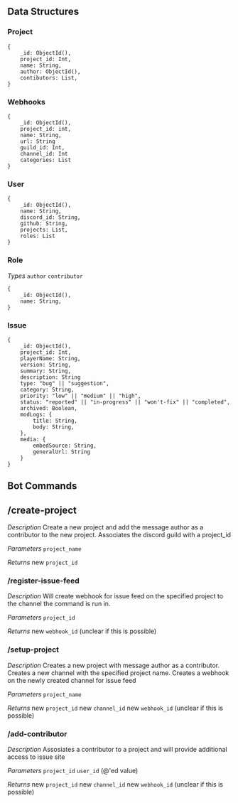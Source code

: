 ## Data Structures

### Project
```
{
    _id: ObjectId(),
    project_id: Int,
    name: String,
    author: ObjectId(),
    contibutors: List,
}
```

### Webhooks
```
{
    _id: ObjectId(),
    project_id: int,
    name: String,
    url: String
    guild_id: Int,
    channel_id: Int
    categories: List
}
```

### User
```
{
    _id: ObjectId(),
    name: String,
    discord_id: String,
    github: String,
    projects: List,
    roles: List
}
```

### Role
*Types*
`author`
`contributor`


```
{
    _id: ObjectId(),
    name: String,
}
```

### Issue
```
{
    _id: ObjectId(),
    project_id: Int,
    playerName: String,
    version: String,
    summary: String,
    description: String
    type: "bug" || "suggestion",
    category: String,
    priority: "low" || "medium" || "high",
    status: "reported" || "in-progress" || "won't-fix" || "completed",
    archived: Boolean,
    modLogs: {
        title: String,
        body: String,
    },
    media: {
        embedSource: String,
        generalUrl: String
    }
}
```

## Bot Commands

## /create-project
*Description*
Create a new project and add the message author as a contributor to the new project.
Associates the discord guild with a project_id

*Parameters*
`project_name`

*Returns*
new `project_id`

### /register-issue-feed
*Description*
Will create webhook for issue feed on the specified project to the channel the command is run in.

*Parameters*
`project_id`

*Returns*
new `webhook_id` (unclear if this is possible)


### /setup-project
*Description*
Creates a new project with message author as a contributor.
Creates a new channel with the specified project name.
Creates a webhook on the newly created channel for issue feed

*Parameters*
`project_name`

*Returns*
new `project_id`
new `channel_id`
new `webhook_id` (unclear if this is possible)


### /add-contributor
*Description*
Assosiates a contributor to a project and will provide additional access to issue site

*Parameters*
`project_id`
`user_id` (@'ed value)

*Returns*
new `project_id`
new `channel_id`
new `webhook_id` (unclear if this is possible)